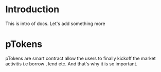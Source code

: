 # Introduction

This is intro of docs.
Let's add something more

# pTokens
pTokens are smart contract allow the users to finally kickoff the market activitis i.e borrow , lend etc. And that's why it is so important.
